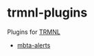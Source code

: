 # trmnl-plugins
Plugins for [TRMNL](https://usetrmnl.com/)


- [mbta-alerts](https://github.com/lucaspimentel/trmnl-plugins/tree/main/mbta-alerts)
